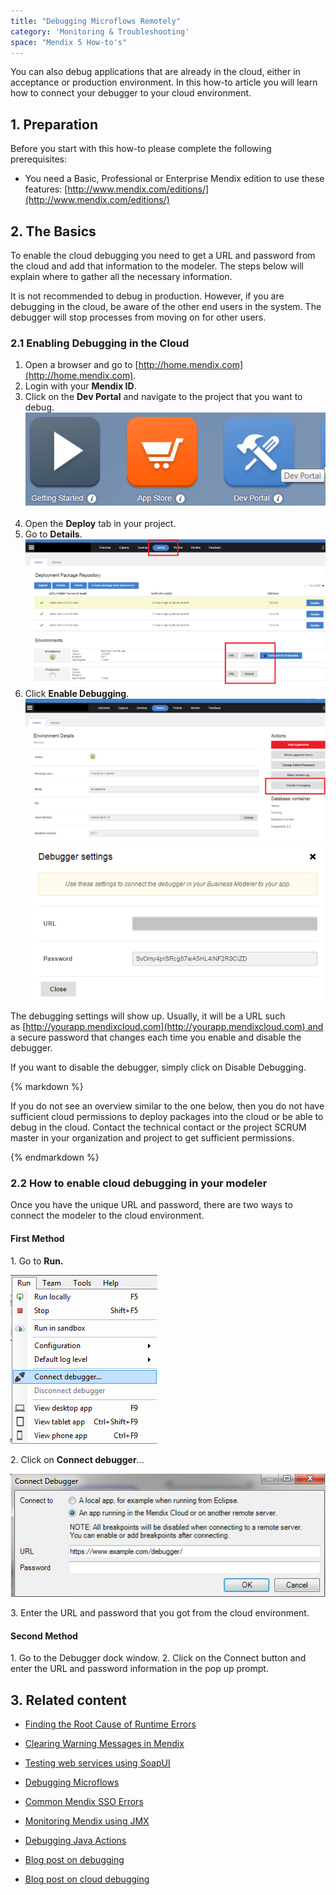 ```yaml
---
title: "Debugging Microflows Remotely"
category: 'Monitoring & Troubleshooting'
space: "Mendix 5 How-to's"
---
```


You can also debug applications that are already in the cloud, either in acceptance or production environment. In this how-to article you will learn how to connect your debugger to your cloud environment. 

## 1\. Preparation

Before you start with this how-to please complete the following prerequisites:

*   You need a Basic, Professional or Enterprise Mendix edition to use these features: [http://www.mendix.com/editions/](http://www.mendix.com/editions/)

## 2\. The Basics

To enable the cloud debugging you need to get a URL and password from the cloud and add that information to the modeler. The steps below will explain where to gather all the necessary information. 

It is not recommended to debug in production. However, if you are debugging in the cloud, be aware of the other end users in the system. The debugger will stop processes from moving on for other users.

### 2.1 Enabling Debugging in the Cloud

1.  Open a browser and go to [http://home.mendix.com](http://home.mendix.com).
2.  Login with your **Mendix ID**.
3.  Click on the **Dev Portal** and navigate to the project that you want to debug.
    ![](attachments/8782780/10682377.png) 
4.  Open the **Deploy** tab in your project.
5.  Go to **Details**.
    ![](attachments/8782780/8946041.png)
6.  Click **Enable Debugging**.
    ![](attachments/8782780/8946042.png)![](attachments/8782780/8946043.png)

The debugging settings will show up. Usually, it will be a URL such as [http://yourapp.mendixcloud.com](http://yourapp.mendixcloud.com) and a secure password that changes each time you enable and disable the debugger.

If you want to disable the debugger, simply click on Disable Debugging.

<div class="alert alert-warning">{% markdown %}

If you do not see an overview similar to the one below, then you do not have sufficient cloud permissions to deploy packages into the cloud or be able to debug in the cloud. Contact the technical contact or the project SCRUM master in your organization and project to get sufficient permissions.

{% endmarkdown %}</div>

### 2.2 How to enable cloud debugging in your modeler

Once you have the unique URL and password, there are two ways to connect the modeler to the cloud environment. 

#### First Method

1\. Go to **Run.**

![](attachments/8782780/8946044.png)

2\. Click on **Connect debugger**...

![](attachments/8782780/8946045.png)

3\. Enter the URL and password that you got from the cloud environment.

#### Second Method

1\. Go to the Debugger dock window.
2\. Click on the Connect button and enter the URL and password information in the pop up prompt.

## 3\. Related content

*   [Finding the Root Cause of Runtime Errors](Finding+the+Root+Cause+of+Runtime+Errors)
*   [Clearing Warning Messages in Mendix](Clearing+Warning+Messages+in+Mendix)
*   [Testing web services using SoapUI](Testing+web+services+using+SoapUI)
*   [Debugging Microflows](Debugging+Microflows)
*   [Common Mendix SSO Errors](Common+Mendix+SSO+Errors)
*   [Monitoring Mendix using JMX](Monitoring+Mendix+using+JMX)
*   [Debugging Java Actions](Debugging+Java+Actions)



*   [Blog post on debugging](http://www.mendix.com/tech-blog/the-ultimate-debugger/) 
*   [Blog post on cloud debugging](http://www.mendix.com/tech-blog/new-goodies-for-mendix-app-platform-users-mendix-business-modeler-4-3-release-today/)
